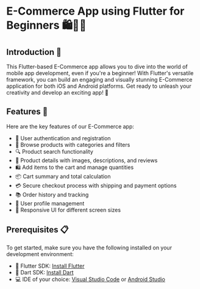 # E-Commerce App using Flutter for Beginners 🛍️📱🚀

## Introduction 📝

This Flutter-based E-Commerce app allows you to dive into the world of mobile app development, even if you're a beginner! With Flutter's versatile framework, you can build an engaging and visually stunning E-Commerce application for both iOS and Android platforms. Get ready to unleash your creativity and develop an exciting app! 🎉

## Features 🌟

Here are the key features of our E-Commerce app:

- 🚀 User authentication and registration
- 🛒 Browse products with categories and filters
- 🔍 Product search functionality
- 📝 Product details with images, descriptions, and reviews
- 🛍️ Add items to the cart and manage quantities
- 📦 Cart summary and total calculation
- 💳 Secure checkout process with shipping and payment options
- 📚 Order history and tracking
- 👤 User profile management
- 📱 Responsive UI for different screen sizes

## Prerequisites 📋

To get started, make sure you have the following installed on your development environment:

- 📲 Flutter SDK: [Install Flutter](https://flutter.dev/docs/get-started/install)
- 🎯 Dart SDK: [Install Dart](https://dart.dev/get-dart)
- 💻 IDE of your choice: [Visual Studio Code](https://code.visualstudio.com/) or [Android Studio](https://developer.android.com/studio)
